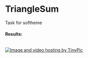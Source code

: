 # TriangleSum
Task for softheme
<br>
<h4>Results:</h4>
<br>
<a href="http://tinypic.com?ref=2czrndv" target="_blank"><img src="http://i66.tinypic.com/2czrndv.png" border="0" alt="Image and video hosting by TinyPic"></a>
